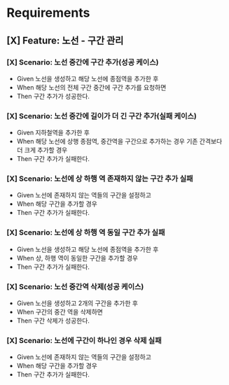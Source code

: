 # Requirements

## [X] Feature: 노선 - 구간 관리

### [X] Scenario: 노선 중간에 구간 추가(성공 케이스)
* Given 노선을 생성하고 해당 노선에 종점역을 추가한 후
* When 해당 노선의 전체 구간 중간에 구간 추가를 요청하면
* Then 구간 추가가 성공한다.

### [X] Scenario: 노선 중간에 길이가 더 긴 구간 추가(실패 케이스)
* Given 지하철역을 추가한 후
* When 해당 노선에 상행 종점역, 중간역을 구간으로 추가하는 경우 기존 간격보다 더 크게 추가할 경우
* Then 구간 추가가 실패한다.

### [X] Scenario: 노선에 상 하행 역 존재하지 않는 구간 추가 실패
* Given 노선에 존재하지 않는 역들의 구간을 설정하고
* When 해당 구간을 추가할 경우
* Then 구간 추가가 실패한다.

### [X] Scenario: 노선에 상 하행 역 동일 구간 추가 실패
* Given 노선을 생성하고 해당 노선에 종점역을 추가한 후
* When 상, 하행 역이 동일한 구간을 추가할 경우
* Then 구간 추가가 실패한다.

### [X] Scenario: 노선 중간역 삭제(성공 케이스)
* Given 노선을 생성하고 2개의 구간을 추가한 후
* When 구간의 중간 역을 삭제하면
* Then 구간 삭제가 성공한다.

### [X] Scenario: 노선에 구간이 하나인 경우 삭제 실패
* Given 노선에 존재하지 않는 역들의 구간을 설정하고
* When 해당 구간을 추가할 경우
* Then 구간 추가가 실패한다.

